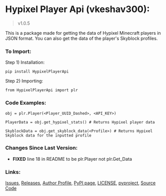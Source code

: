 # Hypixel Player Api (vkeshav300):
> v1.0.5

This is a package made for getting the data of Hypixel Minecraft players in JSON format. You can also get the data of the player's Skyblock profiles.

### To Import:
Step 1) Installation:
```
pip install HypixelPlayerApi
```
Step 2) Importing:
```
from HypixelPlayerApi import plr
```

### Code Examples:
```
obj = plr.Player(<Player_UUID_Dashed>, <API_KEY>)
```
```
PlayerData = obj.get_hypixel_stats() # Returns Hypixel player data
```
```
SkyblockData = obj.get_skyblock_data(<Profile>) # Returns Hypixel Skyblock data for the inputted profile
```

### Changes Since Last Version:
- **FIXED** line 18 in README to be plr.Player not plr.Get_Data

### Links:
[Issues](https://github.com/vkeshav300/PlayerApiContact/Issues), [Releases](https://github.com/vkeshav300/PlayerApiContact/releases/), [Author Profile](https://github.com/vkeshav300), [PyPI page](https://pypi.org/project/HypixelPlayerApi/), [LICENSE](LICENSE), [pyproject](pyproject.toml), [Source Code](src/HypixelPlayerApi/plr.py)

